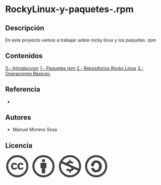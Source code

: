 # RockyLinux-y-paquetes-.rpm

## Descripción
En este proyecto vamos a trabajar sobre rocky linux y los paquetes .rpm

## Contenidos
 [0.- Introduccion](Contenidos/modulo0.md)
 [1.- Paquetes rpm](Contenidos/modulo1.md)
 [2.- Repositorios Rocky Linux](Contenidos/modulo2.md)
 [3.- Operaciones Básicas:](Contenidos/modulo3.md)

## Referencia

- []()

## Autores

- Manuel Moreno Sosa

## Licencia

![image](Contenidos/licencia.png)
